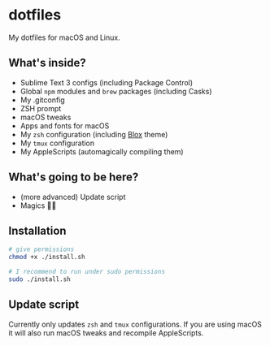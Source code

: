 # dotfiles
My dotfiles for macOS and Linux.

## What's inside?
- Sublime Text 3 configs (including Package Control)
- Global `npm` modules and `brew` packages (including Casks)
- My .gitconfig
- ZSH prompt
- macOS tweaks
- Apps and fonts for macOS
- My `zsh` configuration (including [Blox](https://github.com/yardnsm/blox-zsh-theme) theme)
- My `tmux` configuration
- My AppleScripts (automagically compiling them)

## What's going to be here?
- (more advanced) Update script
- Magics 🎩✨

## Installation
```bash
# give permissions
chmod +x ./install.sh

# I recommend to run under sudo permissions
sudo ./install.sh
```

## Update script
Currently only updates `zsh` and `tmux` configurations. If you are using macOS it will also run macOS tweaks and recompile AppleScripts. 
